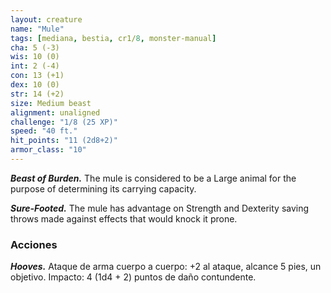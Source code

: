 ```yaml
---
layout: creature
name: "Mule"
tags: [mediana, bestia, cr1/8, monster-manual]
cha: 5 (-3)
wis: 10 (0)
int: 2 (-4)
con: 13 (+1)
dex: 10 (0)
str: 14 (+2)
size: Medium beast
alignment: unaligned
challenge: "1/8 (25 XP)"
speed: "40 ft."
hit_points: "11 (2d8+2)"
armor_class: "10"
---
```


***Beast of Burden.*** The mule is considered to be a Large animal for the purpose of determining its carrying capacity.

***Sure-Footed.*** The mule has advantage on Strength and Dexterity saving throws made against effects that would knock it prone.

### Acciones

***Hooves.*** Ataque de arma cuerpo a cuerpo: +2 al ataque, alcance 5 pies, un objetivo. Impacto: 4 (1d4 + 2) puntos de daño contundente.